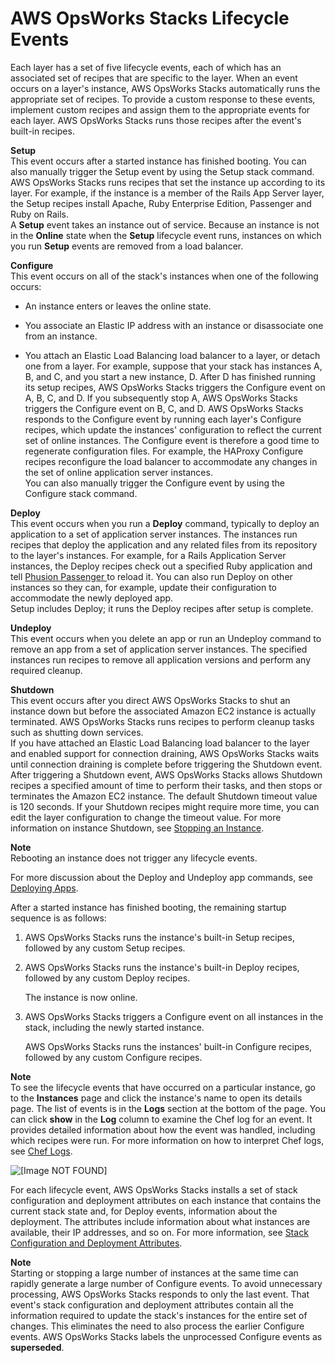 # AWS OpsWorks Stacks Lifecycle Events<a name="workingcookbook-events"></a>

Each layer has a set of five lifecycle events, each of which has an associated set of recipes that are specific to the layer\. When an event occurs on a layer's instance, AWS OpsWorks Stacks automatically runs the appropriate set of recipes\. To provide a custom response to these events, implement custom recipes and assign them to the appropriate events for each layer\. AWS OpsWorks Stacks runs those recipes after the event's built\-in recipes\.

**Setup**  
This event occurs after a started instance has finished booting\. You can also manually trigger the Setup event by using the Setup stack command\. AWS OpsWorks Stacks runs recipes that set the instance up according to its layer\. For example, if the instance is a member of the Rails App Server layer, the Setup recipes install Apache, Ruby Enterprise Edition, Passenger and Ruby on Rails\.  
A **Setup** event takes an instance out of service\. Because an instance is not in the **Online** state when the **Setup** lifecycle event runs, instances on which you run **Setup** events are removed from a load balancer\.

**Configure**  
This event occurs on all of the stack's instances when one of the following occurs:  

+ An instance enters or leaves the online state\.

+ You associate an Elastic IP address with an instance or disassociate one from an instance\.

+ You attach an Elastic Load Balancing load balancer to a layer, or detach one from a layer\.
For example, suppose that your stack has instances A, B, and C, and you start a new instance, D\. After D has finished running its setup recipes, AWS OpsWorks Stacks triggers the Configure event on A, B, C, and D\. If you subsequently stop A, AWS OpsWorks Stacks triggers the Configure event on B, C, and D\. AWS OpsWorks Stacks responds to the Configure event by running each layer's Configure recipes, which update the instances' configuration to reflect the current set of online instances\. The Configure event is therefore a good time to regenerate configuration files\. For example, the HAProxy Configure recipes reconfigure the load balancer to accommodate any changes in the set of online application server instances\.  
You can also manually trigger the Configure event by using the Configure stack command\.

**Deploy**  
This event occurs when you run a **Deploy** command, typically to deploy an application to a set of application server instances\. The instances run recipes that deploy the application and any related files from its repository to the layer's instances\. For example, for a Rails Application Server instances, the Deploy recipes check out a specified Ruby application and tell [Phusion Passenger ](https://www.phusionpassenger.com/) to reload it\. You can also run Deploy on other instances so they can, for example, update their configuration to accommodate the newly deployed app\.  
Setup includes Deploy; it runs the Deploy recipes after setup is complete\.

**Undeploy**  
This event occurs when you delete an app or run an Undeploy command to remove an app from a set of application server instances\. The specified instances run recipes to remove all application versions and perform any required cleanup\.

**Shutdown**  
This event occurs after you direct AWS OpsWorks Stacks to shut an instance down but before the associated Amazon EC2 instance is actually terminated\. AWS OpsWorks Stacks runs recipes to perform cleanup tasks such as shutting down services\.  
 If you have attached an Elastic Load Balancing load balancer to the layer and enabled support for connection draining, AWS OpsWorks Stacks waits until connection draining is complete before triggering the Shutdown event\.  
After triggering a Shutdown event, AWS OpsWorks Stacks allows Shutdown recipes a specified amount of time to perform their tasks, and then stops or terminates the Amazon EC2 instance\. The default Shutdown timeout value is 120 seconds\. If your Shutdown recipes might require more time, you can edit the layer configuration to change the timeout value\. For more information on instance Shutdown, see [Stopping an Instance](workinginstances-starting.md#workinginstances-starting-stop)\.

**Note**  
Rebooting an instance does not trigger any lifecycle events\.

For more discussion about the Deploy and Undeploy app commands, see [Deploying Apps](workingapps-deploying.md)\. 

After a started instance has finished booting, the remaining startup sequence is as follows:

1. AWS OpsWorks Stacks runs the instance's built\-in Setup recipes, followed by any custom Setup recipes\.

1. AWS OpsWorks Stacks runs the instance's built\-in Deploy recipes, followed by any custom Deploy recipes\.

   The instance is now online\.

1. AWS OpsWorks Stacks triggers a Configure event on all instances in the stack, including the newly started instance\.

   AWS OpsWorks Stacks runs the instances' built\-in Configure recipes, followed by any custom Configure recipes\.

**Note**  
To see the lifecycle events that have occurred on a particular instance, go to the **Instances** page and click the instance's name to open its details page\. The list of events is in the **Logs** section at the bottom of the page\. You can click **show** in the **Log** column to examine the Chef log for an event\. It provides detailed information about how the event was handled, including which recipes were run\. For more information on how to interpret Chef logs, see [Chef Logs](troubleshoot-debug-log.md)\.

![\[Image NOT FOUND\]](http://docs.aws.amazon.com/opsworks/latest/userguide/images/instance_logs.png)

For each lifecycle event, AWS OpsWorks Stacks installs a set of stack configuration and deployment attributes on each instance that contains the current stack state and, for Deploy events, information about the deployment\. The attributes include information about what instances are available, their IP addresses, and so on\. For more information, see [Stack Configuration and Deployment Attributes](workingcookbook-json.md)\.

**Note**  
Starting or stopping a large number of instances at the same time can rapidly generate a large number of Configure events\. To avoid unnecessary processing, AWS OpsWorks Stacks responds to only the last event\. That event's stack configuration and deployment attributes contain all the information required to update the stack's instances for the entire set of changes\. This eliminates the need to also process the earlier Configure events\. AWS OpsWorks Stacks labels the unprocessed Configure events as **superseded**\.